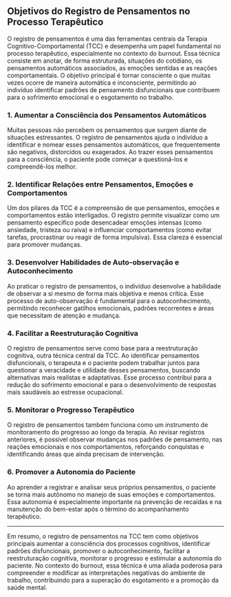 
## Objetivos do Registro de Pensamentos no Processo Terapêutico

O registro de pensamentos é uma das ferramentas centrais da Terapia Cognitivo-Comportamental (TCC) e desempenha um papel fundamental no processo terapêutico, especialmente no contexto do burnout. Essa técnica consiste em anotar, de forma estruturada, situações do cotidiano, os pensamentos automáticos associados, as emoções sentidas e as reações comportamentais. O objetivo principal é tornar consciente o que muitas vezes ocorre de maneira automática e inconsciente, permitindo ao indivíduo identificar padrões de pensamento disfuncionais que contribuem para o sofrimento emocional e o esgotamento no trabalho.

### 1. **Aumentar a Consciência dos Pensamentos Automáticos**

Muitas pessoas não percebem os pensamentos que surgem diante de situações estressantes. O registro de pensamentos ajuda o indivíduo a identificar e nomear esses pensamentos automáticos, que frequentemente são negativos, distorcidos ou exagerados. Ao trazer esses pensamentos para a consciência, o paciente pode começar a questioná-los e compreendê-los melhor.

### 2. **Identificar Relações entre Pensamentos, Emoções e Comportamentos**

Um dos pilares da TCC é a compreensão de que pensamentos, emoções e comportamentos estão interligados. O registro permite visualizar como um pensamento específico pode desencadear emoções intensas (como ansiedade, tristeza ou raiva) e influenciar comportamentos (como evitar tarefas, procrastinar ou reagir de forma impulsiva). Essa clareza é essencial para promover mudanças.

### 3. **Desenvolver Habilidades de Auto-observação e Autoconhecimento**

Ao praticar o registro de pensamentos, o indivíduo desenvolve a habilidade de observar a si mesmo de forma mais objetiva e menos crítica. Esse processo de auto-observação é fundamental para o autoconhecimento, permitindo reconhecer gatilhos emocionais, padrões recorrentes e áreas que necessitam de atenção e mudança.

### 4. **Facilitar a Reestruturação Cognitiva**

O registro de pensamentos serve como base para a reestruturação cognitiva, outra técnica central da TCC. Ao identificar pensamentos disfuncionais, o terapeuta e o paciente podem trabalhar juntos para questionar a veracidade e utilidade desses pensamentos, buscando alternativas mais realistas e adaptativas. Esse processo contribui para a redução do sofrimento emocional e para o desenvolvimento de respostas mais saudáveis ao estresse ocupacional.

### 5. **Monitorar o Progresso Terapêutico**

O registro de pensamentos também funciona como um instrumento de monitoramento do progresso ao longo da terapia. Ao revisar registros anteriores, é possível observar mudanças nos padrões de pensamento, nas reações emocionais e nos comportamentos, reforçando conquistas e identificando áreas que ainda precisam de intervenção.

### 6. **Promover a Autonomia do Paciente**

Ao aprender a registrar e analisar seus próprios pensamentos, o paciente se torna mais autônomo no manejo de suas emoções e comportamentos. Essa autonomia é especialmente importante na prevenção de recaídas e na manutenção do bem-estar após o término do acompanhamento terapêutico.

---

Em resumo, o registro de pensamentos na TCC tem como objetivos principais aumentar a consciência dos processos cognitivos, identificar padrões disfuncionais, promover o autoconhecimento, facilitar a reestruturação cognitiva, monitorar o progresso e estimular a autonomia do paciente. No contexto do burnout, essa técnica é uma aliada poderosa para compreender e modificar as interpretações negativas do ambiente de trabalho, contribuindo para a superação do esgotamento e a promoção da saúde mental.
```
